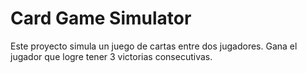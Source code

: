 # Card Game Simulator

Este proyecto simula un juego de cartas entre dos jugadores. Gana el jugador que logre tener 3 victorias consecutivas.